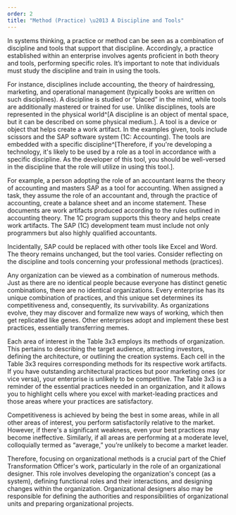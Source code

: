 ```yaml
---
order: 2
title: "Method (Practice) \u2013 A Discipline and Tools"
---
```


In systems thinking, a practice or method can be seen as a combination of discipline and tools that support that discipline. Accordingly, a practice established within an enterprise involves agents proficient in both theory and tools, performing specific roles. It’s important to note that individuals must study the discipline and train in using the tools.

For instance, disciplines include accounting, the theory of hairdressing, marketing, and operational management (typically books are written on such disciplines). A discipline is studied or “placed” in the mind, while tools are additionally mastered or trained for use. Unlike disciplines, tools are represented in the physical world^[A discipline is an object of mental space, but it can be described on some physical medium.]. A tool is a device or object that helps create a work artifact. In the examples given, tools include scissors and the SAP software system (1C: Accounting). The tools are embedded with a specific discipline^[Therefore, if you're developing a technology, it's likely to be used by a role as a tool in accordance with a specific discipline. As the developer of this tool, you should be well-versed in the discipline that the role will utilize in using this tool.].

For example, a person adopting the role of an accountant learns the theory of accounting and masters SAP as a tool for accounting. When assigned a task, they assume the role of an accountant and, through the practice of accounting, create a balance sheet and an income statement. These documents are work artifacts produced according to the rules outlined in accounting theory. The 1C program supports this theory and helps create work artifacts. The SAP (1C) development team must include not only programmers but also highly qualified accountants.

Incidentally, SAP could be replaced with other tools like Excel and Word. The theory remains unchanged, but the tool varies. Consider reflecting on the discipline and tools concerning your professional methods (practices).

Any organization can be viewed as a combination of numerous methods. Just as there are no identical people because everyone has distinct genetic combinations, there are no identical organizations. Every enterprise has its unique combination of practices, and this unique set determines its competitiveness and, consequently, its survivability. As organizations evolve, they may discover and formalize new ways of working, which then get replicated like genes. Other enterprises adopt and implement these best practices, essentially transferring memes.

Each area of interest in the Table 3x3 employs its methods of organization. This pertains to describing the target audience, attracting investors, defining the architecture, or outlining the creation systems. Each cell in the Table 3x3 requires corresponding methods for its respective work artifacts. If you have outstanding architectural practices but poor marketing ones (or vice versa), your enterprise is unlikely to be competitive. The Table 3x3 is a reminder of the essential practices needed in an organization, and it allows you to highlight cells where you excel with market-leading practices and those areas where your practices are satisfactory.

Competitiveness is achieved by being the best in some areas, while in all other areas of interest, you perform satisfactorily relative to the market. However, if there's a significant weakness, even your best practices may become ineffective. Similarly, if all areas are performing at a moderate level, colloquially termed as “average,” you’re unlikely to become a market leader.

Therefore, focusing on organizational methods is a crucial part of the Chief Transformation Officer's work, particularly in the role of an organizational designer. This role involves developing the organization's concept (as a system), defining functional roles and their interactions, and designing changes within the organization. Organizational designers also may be responsible for defining the authorities and responsibilities of organizational units and preparing organizational projects.
